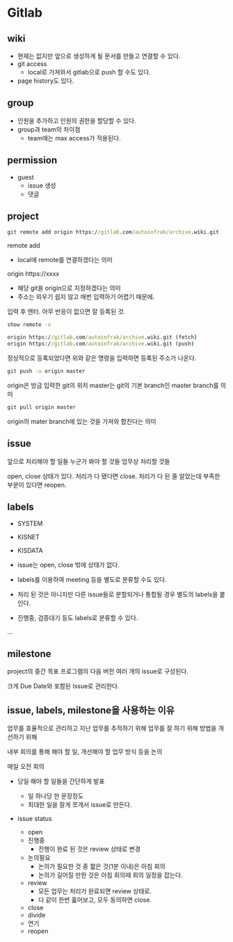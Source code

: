 # Gitlab

## wiki

- 현재는 없지만 앞으로 생성하게 될 문서를 만들고 연결할 수 있다.
- git access
  - local로 가져와서 gitlab으로 push 할 수도 있다.
- page history도 있다.

## group

- 인원을 추가하고 인원의 권한을 할당할 수 있다.
- group과 team의 차이점
  - team에는 max access가 적용된다.

## permission

- guest
  - issue 생성
  - 댓글

## project

```cmd
git remote add origin https://gitlab.com/autoinfrak/archive.wiki.git
```

remote add

- local에 remote를 연결하겠다는 의미

origin https://xxxx

- 해당 git을 origin으로 지정하겠다는 의미
- 주소는 외우기 쉽지 않고 매번 입력하기 어렵기 때문에.

입력 후 엔터. 아무 반응이 없으면 잘 등록된 것.

```cmd
show remote -v

origin https://gitlab.com/autoinfrak/archive.wiki.git (fetch)
origin https://gitlab.com/autoinfrak/archive.wiki.git (push)
```

정상적으로 등록되었다면 위와 같은 명령을 입력하면 등록된 주소가 나온다.

```cmd
git push -u origin master
```

origin은 방금 입력한 git의 위치
master는 git의 기본 branch인 master branch를 의미

```cmd
git pull origin master
```

origin의 mater branch에 있는 것을 가져와 합친다는 의미

## issue

앞으로 처리해야 할 일들
누군가 봐야 할 것들
업무상 처리할 것들

open, close 상태가 있다.
처리가 다 됐다면 close.
처리가 다 된 줄 알았는데 부족한 부분이 있다면 reopen.

## labels

- SYSTEM
- KISNET
- KISDATA

- issue는 open, close 밖에 상태가 없다.
- labels를 이용하여 meeting 등을 별도로 분류할 수도 있다.
- 처리 된 것은 아니지만 다른 issue들로 분할되거나 통합될 경우 별도의 labels을 붙인다.
- 진행중, 검증대기 등도 labels로 분류할 수 있다.

...

## milestone

project의 중간 목표
프로그램의 다음 버전
여러 개의 issue로 구성된다.

크게 Due Date와 포함된 Issue로 관리한다.

## issue, labels, milestone을 사용하는 이유

업무를 효율적으로 관리하고 지난 업무를 추적하기 위해
업무를 잘 하기 위해 방법을 개선하기 위해

내부 회의를 통해 해야 할 일, 개선해야 할 업무 방식 등을 논의

매일 오전 회의

- 당일 해야 할 일들을 간단하게 발표
  - 일 하나당 한 문장정도
  - 최대한 일을 잘게 쪼개서 issue로 만든다.

- issue status
  - open
  - 진행중
    - 진행이 완료 된 것은 review 상태로 변경
  - 논의필요
    - 논의가 필요한 것 중 짧은 것(1분 이내)은 아침 회의
    - 논의가 길어질 만한 것은 아침 회의때 회의 일정을 잡는다.
  - review
    - 모든 업무는 처리가 완료되면 review 상태로.
    - 다 같이 한번 훓어보고, 모두 동의하면 close.
  - close
  - divide
  - 연기
  - reopen
